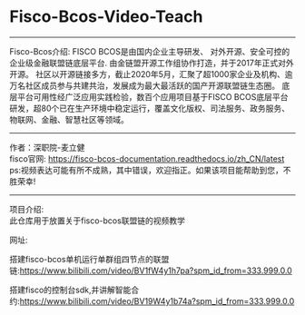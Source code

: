 # Fisco-Bcos-Video-Teach
***
Fisco-Bcos介绍:
FISCO BCOS是由国内企业主导研发、
对外开源、安全可控的企业级金融联盟链底层平台.
由金链盟开源工作组协作打造，并于2017年正式对外开源。
社区以开源链接多方，截止2020年5月，汇聚了超1000家企业及机构、逾万名社区成员参与共建共治，发展成为最大最活跃的国产开源联盟链生态圈。
底层平台可用性经广泛应用实践检验，数百个应用项目基于FISCO BCOS底层平台研发，超80个已在生产环境中稳定运行，覆盖文化版权、司法服务、政务服务、物联网、金融、智慧社区等领域。
***
作者：深职院-麦立健  
fisco官网:
https://fisco-bcos-documentation.readthedocs.io/zh_CN/latest  
ps:视频表达可能有所不成熟，其中错误，欢迎指正。如果该项目能帮助到您，不胜荣幸!  
***
项目介绍:       
此仓库用于放置关于fisco-bcos联盟链的视频教学<p>
网址:<p>
搭建fisco-bcos单机运行单群组四节点的联盟链:https://www.bilibili.com/video/BV1fW4y1h7pa?spm_id_from=333.999.0.0<p>
搭建fisco的控制台sdk,并讲解智能合约:https://www.bilibili.com/video/BV19W4y1b74a?spm_id_from=333.999.0.0<p>
